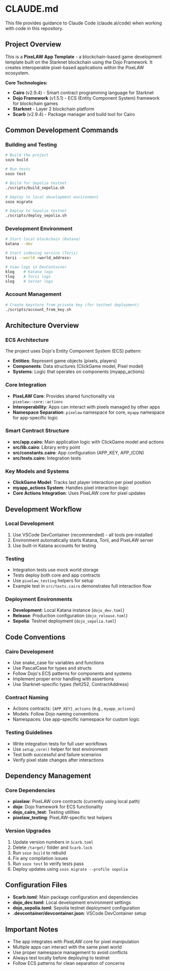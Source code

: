 # CLAUDE.md

This file provides guidance to Claude Code (claude.ai/code) when working with code in this repository.

## Project Overview

This is a **PixeLAW App Template** - a blockchain-based game development template built on the Starknet blockchain using the Dojo Framework. It creates interoperable pixel-based applications within the PixeLAW ecosystem.

**Core Technologies:**
- **Cairo** (v2.9.4) - Smart contract programming language for Starknet
- **Dojo Framework** (v1.5.1) - ECS (Entity Component System) framework for blockchain games
- **Starknet** - Layer 2 blockchain platform
- **Scarb** (v2.9.4) - Package manager and build tool for Cairo

## Common Development Commands

### Building and Testing
```bash
# Build the project
sozo build

# Run tests
sozo test

# Build for Sepolia testnet
./scripts/build_sepolia.sh

# Deploy to local development environment
sozo migrate

# Deploy to Sepolia testnet
./scripts/deploy_sepolia.sh
```

### Development Environment
```bash
# Start local blockchain (Katana)
katana --dev

# Start indexing service (Torii)
torii --world <world_address>

# View logs in DevContainer
klog    # Katana logs
tlog    # Torii logs
slog    # Server logs
```

### Account Management
```bash
# Create keystore from private key (for testnet deployment)
./scripts/account_from_key.sh
```

## Architecture Overview

### ECS Architecture
The project uses Dojo's Entity Component System (ECS) pattern:
- **Entities**: Represent game objects (pixels, players)
- **Components**: Data structures (ClickGame model, Pixel model)
- **Systems**: Logic that operates on components (myapp_actions)

### Core Integration
- **PixeLAW Core**: Provides shared functionality via `pixelaw::core::actions`
- **Interoperability**: Apps can interact with pixels managed by other apps
- **Namespace Separation**: `pixelaw` namespace for core, `myapp` namespace for app-specific logic

### Smart Contract Structure
- **src/app.cairo**: Main application logic with ClickGame model and actions
- **src/lib.cairo**: Library entry point
- **src/constants.cairo**: App configuration (APP_KEY, APP_ICON)
- **src/tests.cairo**: Integration tests

### Key Models and Systems
- **ClickGame Model**: Tracks last player interaction per pixel position
- **myapp_actions System**: Handles pixel interaction logic
- **Core Actions Integration**: Uses PixeLAW core for pixel updates

## Development Workflow

### Local Development
1. Use VSCode DevContainer (recommended) - all tools pre-installed
2. Environment automatically starts Katana, Torii, and PixeLAW server
3. Use built-in Katana accounts for testing

### Testing
- Integration tests use mock world storage
- Tests deploy both core and app contracts
- Use `pixelaw_testing` helpers for setup
- Example test in `src/tests.cairo` demonstrates full interaction flow

### Deployment Environments
- **Development**: Local Katana instance (`dojo_dev.toml`)
- **Release**: Production configuration (`dojo_release.toml`)
- **Sepolia**: Testnet deployment (`dojo_sepolia.toml`)

## Code Conventions

### Cairo Development
- Use snake_case for variables and functions
- Use PascalCase for types and structs
- Follow Dojo's ECS patterns for components and systems
- Implement proper error handling with assertions
- Use Starknet-specific types (felt252, ContractAddress)

### Contract Naming
- Actions contracts: `{APP_KEY}_actions` (e.g., `myapp_actions`)
- Models: Follow Dojo naming conventions
- Namespaces: Use app-specific namespace for custom logic

### Testing Guidelines
- Write integration tests for full user workflows
- Use `setup_core()` helper for test environment
- Test both successful and failure scenarios
- Verify pixel state changes after interactions

## Dependency Management

### Core Dependencies
- **pixelaw**: PixeLAW core contracts (currently using local path)
- **dojo**: Dojo framework for ECS functionality
- **dojo_cairo_test**: Testing utilities
- **pixelaw_testing**: PixeLAW-specific test helpers

### Version Upgrades
1. Update version numbers in `Scarb.toml`
2. Delete `/target/` folder and `Scarb.lock`
3. Run `sozo build` to rebuild
4. Fix any compilation issues
5. Run `sozo test` to verify tests pass
6. Deploy updates using `sozo migrate --profile sepolia`

## Configuration Files

- **Scarb.toml**: Main package configuration and dependencies
- **dojo_dev.toml**: Local development environment settings
- **dojo_sepolia.toml**: Sepolia testnet deployment configuration
- **.devcontainer/devcontainer.json**: VSCode DevContainer setup

## Important Notes

- The app integrates with PixeLAW core for pixel manipulation
- Multiple apps can interact with the same pixel world
- Use proper namespace management to avoid conflicts
- Always test locally before deploying to testnet
- Follow ECS patterns for clean separation of concerns
